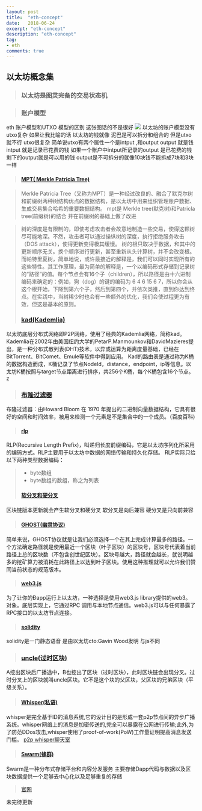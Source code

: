 ```yaml
---
layout: post
title:  "eth-concept"
date:   2018-06-24
excerpt: "eth-concept"
description: "eth-concept"
tag:
- eth
comments: true
---
```



## 以太坊概念集

>### 以太坊是图灵完备的交易状态机

>### 账户模型
eth 账户模型和UTXO 模型的区别 
这张图话的不是很好
![](http://p8am46xs9.bkt.clouddn.com/18-7-7/60281399.jpg)
 以太坊的账户模型没有 utxo复杂
  如果让我比喻的话
 以太坊的钱就像 泥巴是可以拆分和组合的
 但是utxo就不行 utxo很复杂
 简单说utxo有两个属性一个是intput ,和output
 output 就是钱 intput 就是记录已花费的钱
 如果一个账户中intput所记录的output 是已花费的钱剩下的output就是可以用的钱
 output是不可拆分的就像10块钱不能拆成7块和3块一样
 
           
>#### [MPT( Merkle Patricia Tree)](https://yangchenglong11.github.io/2018/03/16/merkle-patricia-tree/) 
 
>Merkle Patricia Tree（又称为MPT）是一种经过改良的、融合了默克尔树和前缀树两种树结构优点的数据结构，是以太坊中用来组织管理账户数据、生成交易集合哈希的重要数据结构。
mpt是 Merkle tree(默克树)和Patricla tree(前缀树)的结合
并在前缀树的基础上做了改进


>树的深度是有限制的，即使考虑攻击者会故意地制造一些交易，使得这颗树尽可能地深。不然，攻击者可以通过操纵树的深度，执行拒绝服务攻击（DOS attack），使得更新变得极其缓慢。
树的根只取决于数据，和其中的更新顺序无关。换个顺序进行更新，甚至重新从头计算树，并不会改变根。
而帕特里夏树，简单地说，或许最接近的解释是，我们可以同时实现所有的这些特性。其工作原理，最为简单的解释是，一个以编码形式存储到记录树的“路径”的值。每个节点会有16个子（children），所以路径是由十六进制编码来确定的：例如，狗（dog）的键的编码为 6 4 6 15 6 7，所以你会从这个根开始，下降到第六个子，然后到第四个，并依次类推，直到你达到终点。在实践中，当树稀少时也会有一些额外的优化，我们会使过程更为有效，但这是基本的原则。
>### [kad(Kademlia)](https://www.cnblogs.com/blockchain/p/7943962.html)
以太坊底层分布式网络即P2P网络，使用了经典的Kademlia网络，简称kad。
Kademlia在2002年由美国纽约大学的PetarP.Manmounkov和DavidMazieres提出，是一种分布式散列表(DHT)技术，以异或运算为距离度量基础，已经在BitTorrent、BitComet、Emule等软件中得到应用。
Kad的路由表是通过称为K桶的数据构造而成，K桶记录了节点NodeId，distance，endpoint，ip等信息。以太坊K桶按照与target节点距离进行排序，共256个K桶，每个K桶包含16个节点。
z
>### [布隆过滤器](https://baike.baidu.com/item/布隆过滤器/5384697?fr=aladdin)
布隆过滤器：由Howard Bloom 在 1970 年提出的二进制向量数据结构，它具有很好的空间和时间效率，被用来检测一个元素是不是集合中的一个成员。（百度百科)


>#### [rlp](https://www.jianshu.com/p/da638d0fcea4)
RLP(Recursive Length Prefix)，叫递归长度前缀编码，它是以太坊序列化所采用的编码方式。RLP主要用于以太坊中数据的网络传输和持久化存储。
RLP实际只给以下两种类型数据编码：

 >* byte数组
> * byte数组的数组，称之为列表
>#### [软分叉和硬分叉](https://zhuanlan.zhihu.com/p/28300379)
区块链版本更新就会产生软分叉和硬分叉
软分叉是向后兼容
硬分叉是只向前兼容

>#### [GHOST(幽灵协议)](https://eprint.iacr.org/2013/881.pdf)
简单来说，GHOST协议就是让我们必须选择一个在其上完成计算最多的路径。一个方法确定路径就是使用最近一个区块（叶子区块）的区块号，区块号代表着当前路径上总的区块数（不包含创世纪区块）。区块号越大，路径就会越长，就说明越多的挖矿算力被消耗在此路径上以达到叶子区块。使用这种推理就可以允许我们赞同当前状态的规范版本。

>#### [web3.js](http://ethdocs.org/en/latest/connecting-to-clients/web3.js/)
为了让你的Ðapp运行上以太坊，一种选择是使用web3.js library提供的web3。对象。底层实现上，它通过RPC 调用与本地节点通信。web3.js可以与任何暴露了RPC接口的以太坊节点连接。
>#### [solidity](https://solidity.readthedocs.io/en/v0.4.24)
solidity是一门静态语音
是由以太坊cto:Gavin Wood发明
与js不同
 
>### [uncle(过时区块)](https://www.jianshu.com/p/b567a987241a)
A挖出区块后广播途中，B也挖出了区块（过时区块），此时区块链会出现分叉。过时分叉上的区块就叫uncle区块。它不是这个块的父区块，父区块的兄弟区块（平级关系）。

>#### [Whisper(私语)](http://qjpcpu.github.io/blog/2018/02/07/shen-ru-ethereumyuan-ma-whisperxie-yi-jie-du/)
whisper是完全基于ID的消息系统,它的设计目的是形成一套p2p节点间的异步广播系统。whisper网络上的消息是加密传送的,完全可以暴露在公网进行传输;此外,为了防范DDos攻击,whisper使用了proof-of-work(PoW)工作量证明提高消息发送门槛。
[p2p whisper聊天室](https://xgyopen.github.io/2018/04/20/2018-04-20-whisper-p2p-chat/)
>#### [Swarm(蜂群)](https://ethfans.org/toya/articles/279)
Swarm是一种分布式存储平台和内容分发服务 
主要存储Dapp代码与数据以及区块数据提供一个足够去中心化以及足够重复的存储
>[官网](http://swarm-gateways.net/bzz:/theswarm.eth/)


未完待更新